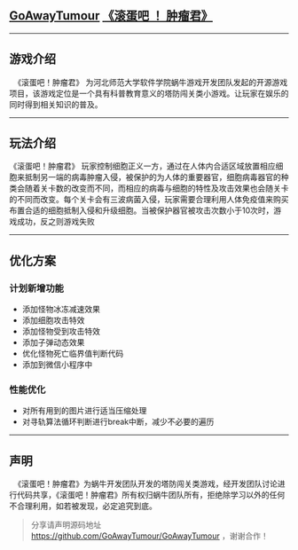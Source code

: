 ## [GoAwayTumour](http://123.206.72.234) [《滚蛋吧 ！ 肿瘤君》](http://123.206.72.234)
***
## 游戏介绍
   《滚蛋吧！肿瘤君》 为河北师范大学软件学院蜗牛游戏开发团队发起的开源游戏项目，该游戏定位是一个具有科普教育意义的塔防闯关类小游戏。让玩家在娱乐的同时得到相关知识的普及。
***
## 玩法介绍
   《滚蛋吧！肿瘤君》 玩家控制细胞正义一方，通过在人体内合适区域放置相应细胞来抵制另一端的病毒肿瘤入侵，被保护的为人体的重要器官，细胞病毒器官的种类会随着关卡数的改变而不同，而相应的病毒与细胞的特性及攻击效果也会随关卡的不同而改变。每个关卡会有三波病菌入侵，玩家需要合理利用人体免疫值来购买布置合适的细胞抵制入侵和升级细胞。当被保护器官被攻击次数小于10次时，游戏成功，反之则游戏失败
***
## 优化方案
### 计划新增功能
* 添加怪物冰冻减速效果
* 添加细胞攻击特效
* 添加怪物受到攻击特效
* 添加子弹动态效果
* 优化怪物死亡临界值判断代码
* 添加到微信小程序中
### 性能优化
* 对所有用到的图片进行适当压缩处理
* 对寻轨算法循环判断进行break中断，减少不必要的遍历
***
## 声明
   《滚蛋吧！肿瘤君》为蜗牛开发团队开发的塔防闯关类游戏，经开发团队讨论进行代码共享，《滚蛋吧！肿瘤君》所有权归蜗牛团队所有，拒绝除学习以外的任何不合理利用，如若被发现，必定追究到底。     
   >分享请声明源码地址 https://github.com/GoAwayTumour/GoAwayTumour ，谢谢合作！
        
